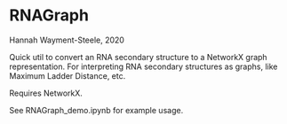 # RNAGraph

Hannah Wayment-Steele, 2020

Quick util to convert an RNA secondary structure to a NetworkX graph representation.
For interpreting RNA secondary structures as graphs, like Maximum Ladder Distance, etc.

Requires NetworkX.

See RNAGraph_demo.ipynb for example usage.
